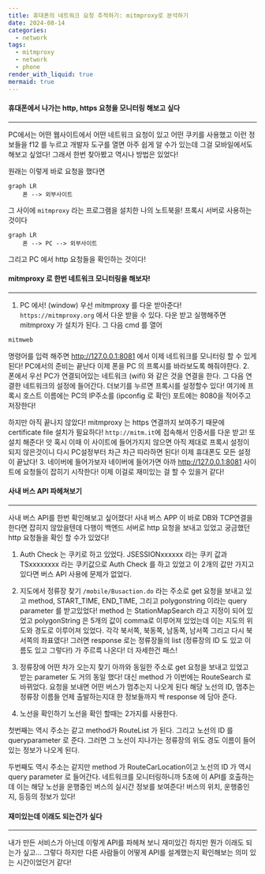 ```yaml
---
title: 휴대폰의 네트워크 요청 추적하기: mitmproxy로 분석하기
date: 2024-08-14
categories:
  - network
tags:
  - mitmproxy
  - network
  - phone
render_with_liquid: true
mermaid: true
---
```

#### 휴대폰에서 나가는 http, https 요청을 모니터링 해보고 싶다
---
PC에서는 어떤 웹사이트에서 어떤 네트워크 요청이 있고 어떤 쿠키를 사용했고 이런 정보들을 f12 를 누르고 개발자 도구를 열면 아주 쉽게 알 수가 있는데 그걸 모바일에서도 해보고 싶었다! 그래서 한번 찾아봤고 역시나 방법은 있었다! 

원래는 이렇게 바로 요청을 했다면
```mermaid
graph LR
    폰 --> 외부사이트
```

그 사이에 `mitmproxy` 라는 프로그램을 설치한 나의 노트북을! 프록시 서버로 사용하는 것이다
```mermaid
graph LR
    폰 --> PC --> 외부사이트
```
그리고 PC 에서 http 요청들을 확인하는 것이다!

#### mitmproxy 로 한번 네트워크 모니터링을 해보자!
---
1. PC 에서! (window)
우선 mitmproxy 를 다운 받아준다! `https://mitmproxy.org` 에서 다운 받을 수 있다. 다운 받고 실행해주면 mitmproxy 가 설치가 된다. 그 다음 cmd 를 열어
```bash
mitmweb
```

명령어를 입력 해주면  http://127.0.0.1:8081 에서 이제 네트워크를 모니터링 할 수 있게 된다! PC에서의 준비는 끝난다 이제 폰을 PC 의 프록시를 바라보도록 해줘야한다.
2. 폰에서
우선 PC가 연결되어있는 네트워크 (wifi) 와 같은 것을 연결을 한다. 그 다음 연결한 네트워크의 설정에 들어간다. 더보기를 누르면 프록시를 설정할수 있다! 여기에 프록시 호스트 이름에는 PC의 IP주소를 (ipconfig 로 확인) 포트에는 8080을 적어주고 저장한다! 

하지만 아직 끝나지 않았다! mitmproxy 는 https 연결까지 보여주기 때문에 certificate file 설치가 필요하다! `http://mitm.it`에 접속해서 인증서를 다운 받고! 또 설치 해준다! 앗 혹시 이때 이 사이트에 들어가지지 않으면 아직 제대로 프록시 설정이 되지 않은것이니 다시 PC설정부터 차근 차근 따라하면 된다! 이제 휴대폰도 모든 설정이 끝났다!
3. 네이버에 들어가보자
네이버에 들어가면 아까 http://127.0.0.1:8081 사이트에 요청들이 잡히기 시작한다! 이제 이걸로 재미있는 걸 할 수 있을거 같다!

#### 사내 버스 API 파헤쳐보기
---
사내 버스 API를 한번 확인해보고 싶어졌다! 사내 버스 APP 이 바로 DB와 TCP연결을 한다면 잡히지 않았을텐데 다행이 백엔드 서버로 http 요청을 보내고 있었고 궁금했던 http 요청들을 확인 할 수가 있었다!
1. Auth Check 는 쿠키로 하고 있었다.
JSESSIONxxxxxx 라는 쿠키 값과 TSxxxxxxxx 라는 쿠키값으로 Auth Check 를 하고 있었고 이 2개의 값만 가지고 있다면 버스 API 사용에 문제가 없었다.

2. 지도에서 정류장 찾기
`/mobile/Busaction.do` 라는 주소로 get 요청을 보내고 있고 method, START_TIME, END_TIME, 그리고 polygonstring 이라는 query parameter 를 받고있었다! method 는 StationMapSearch 라고 지정이 되어 있었고 polygonString 은 5개의 값이 comma로 이루어져 있었는데 이는 지도의 위도와 경도로 이루어져 있었다. 각각 북서쪽, 북동쪽, 남동쪽, 남서쪽 그리고 다시 북서쪽의 좌표였다! 그러면 response 로는 정류장들의 list (정류장의 ID 도 있고 이름도 있고 그렇다!) 가 주르륵 나온다!  더 자세한건 패스!

3. 정류장에 어떤 차가 오는지 찾기
아까와 동일한 주소로 get 요청을 보내고 있었고 받는 parameter 도 거의 동일 했다! 대신 method 가 이번에는 RouteSearch 로 바뀌었다. 요청을 보내면 어떤 버스가 멈추는지 나오게 된다 해당 노선의 ID, 멈추는 정류장 이름들 언제 출발하는지대 한 정보들까지 싹 response 에 담아 준다.

4. 노선을 확인하기
노선을 확인 할때는 2가지를 사용한다. 

첫번째는 역시 주소는 같고 method가 RouteList 가 된다. 그리고 노선의 ID 를 queryparameter 로 준다. 그러면 그 노선이 지나가는 정류장의 위도 경도 이름이 들어있는 정보가 나오게 된다. 

두번째도 역시 주소는 같지만 method 가 RouteCarLocation이고 노선의 ID 가 역시 query parameter 로 들어간다. 네트워크를 모니터링하니까 5초에 이 API를 호출하는데 이는 해당 노선을 운행중인 버스의 실시간 정보를 보여준다! 버스의 위치, 운행중인지, 등등의 정보가 있다! 

#### 재미있는데 이래도 되는건가 싶다
---
내가 만든 서비스가 아닌데 이렇게 API를 파헤쳐 보니 재미있긴 하지만 뭔가 이래도 되는가 싶고... 그렇다 하지만 다른 사람들이 어떻게 API를 설계했는지 확인해보는 의미 있는 시간이었던거 같다!